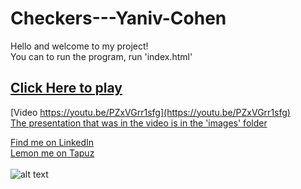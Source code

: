 # Checkers---Yaniv-Cohen

Hello and welcome to my project!<br>
You can to run the program, run 'index.html'<br>
## [Click Here to play](https://yaniv-cohen.github.io/Checkers-My-first-project/)

[Video https://youtu.be/PZxVGrr1sfg](https://youtu.be/PZxVGrr1sfg)
<br>
[The presentation that was in the video is in the 'images' folder](https://github.com/yanivfast1/Checkers---Yaniv-Cohen/blob/313bd18377ee9e987ba92554abebd07d9389f1bf/Checkers/images)

[Find me on LinkedIn](https://www.linkedin.com/in/yaniv-cohen-8a48b4236/)<br>
[Lemon me on Tapuz](https://www.tapuz.co.il/members/yanivyaniv22.4055136/)<br><br>
![alt text](https://cdn.dribbble.com/users/11072/screenshots/8061657/media/4d364914199469f04b2b944aaab43a00.png?compress=1&resize=400x300&vertical=top)
